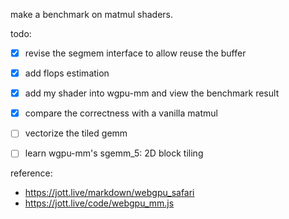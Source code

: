 make a benchmark on matmul shaders.

todo:

- [x] revise the segmem interface to allow reuse the buffer
- [x] add flops estimation
- [x] add my shader into wgpu-mm and view the benchmark result
- [x] compare the correctness with a vanilla matmul
- [ ] vectorize the tiled gemm
- [ ] learn wgpu-mm's sgemm_5: 2D block tiling


reference:

- https://jott.live/markdown/webgpu_safari
- https://jott.live/code/webgpu_mm.js
